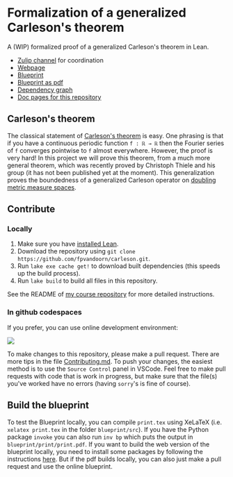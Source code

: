 # Formalization of a generalized Carleson's theorem
A (WIP) formalized proof of a generalized Carleson's theorem in Lean.

* [Zulip channel](https://leanprover.zulipchat.com/#narrow/stream/442935-Carleson) for coordination
* [Webpage](https://florisvandoorn.com/carleson/)
* [Blueprint](https://florisvandoorn.com/carleson/blueprint/)
* [Blueprint as pdf](https://florisvandoorn.com/carleson/blueprint.pdf)
* [Dependency graph](https://florisvandoorn.com/carleson/blueprint/dep_graph_document.html)
* [Doc pages for this repository](https://florisvandoorn.com/carleson/docs/)

## Carleson's theorem

The classical statement of [Carleson's theorem](https://en.wikipedia.org/wiki/Carleson%27s_theorem) is easy. One phrasing is that if you have a continuous periodic function `f : ℝ → ℝ` then the Fourier series of `f` converges pointwise to `f` almost everywhere. However, the proof is very hard! In this project we will prove this theorem, from a much more general theorem, which was recently proved by Christoph Thiele and his group (it has not been published yet at the moment). This generalization proves the boundedness of a generalized Carleson operator on [doubling metric measure spaces](https://florisvandoorn.com/carleson/docs/Carleson/DoublingMeasure.html#DoublingMeasure).

## Contribute

### Locally

1. Make sure you have [installed Lean](https://leanprover-community.github.io/get_started.html).
2. Download the repository using `git clone https://github.com/fpvandoorn/carleson.git`.
3. Run `lake exe cache get!` to download built dependencies (this speeds up the build process).
4. Run `lake build` to build all files in this repository.

See the README of [my course repository](https://github.com/fpvandoorn/LeanCourse23) for more detailed instructions.

### In github codespaces

If you prefer, you can use online development environment:

<a href="https://codespaces.new/fpvandoorn/carleson"><img src="https://github.com/codespaces/badge.svg"/></a>

To make changes to this repository, please make a pull request. There are more tips in the file [Contributing.md](https://github.com/fpvandoorn/carleson/blob/master/CONTRIBUTING.md). To push your changes, the easiest method is to use the `Source Control` panel in VSCode.
Feel free to make pull requests with code that is work in progress, but make sure that the file(s)
you've worked have no errors (having `sorry`'s is fine of course).

## Build the blueprint

To test the Blueprint locally, you can compile `print.tex` using XeLaTeX (i.e. `xelatex print.tex` in the folder `blueprint/src`). If you have the Python package `invoke` you can also run `inv bp` which puts the output in `blueprint/print/print.pdf`.
If you want to build the web version of the blueprint locally, you need to install some packages by following the instructions [here](https://pypi.org/project/leanblueprint/). But if the pdf builds locally, you can also just make a pull request and use the online blueprint.

